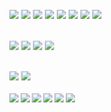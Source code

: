 ![](https://lifted.crd.co/assets/images/image14.gif?v=31ed8813)
![](https://files.catbox.moe/6xl536.webp)
![](https://files.catbox.moe/nhjbk5.png)
![](https://files.catbox.moe/d2wgkv.jpeg)
![](https://files.catbox.moe/mtpmh0.png)
![](https://files.catbox.moe/jo54uh.webp)
![](https://files.catbox.moe/i6jrbi.png)
![](https://files.catbox.moe/1vdpfx.png)
-
![](https://files.catbox.moe/6zq20n.png) 
![](https://files.catbox.moe/du2bla.png) 
![](https://files.catbox.moe/qf73hg.png) 
![](https://files.catbox.moe/42vx2t.png)
-
![](https://files.catbox.moe/od4u6t.jpeg)
![](https://files.catbox.moe/g2eg5q.jpeg)
-
![](https://files.catbox.moe/k3zgmk.png)
![](https://files.catbox.moe/gxs8h7.png)
![](https://files.catbox.moe/2qddof.png)
![](https://files.catbox.moe/mob2w9.png)
![](https://files.catbox.moe/dii94r.png)
![](https://files.catbox.moe/ap1j4n.png)
